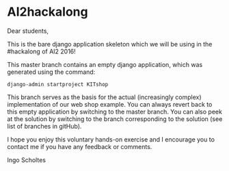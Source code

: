 # AI2hackalong

Dear students, 

This is the bare django application skeleton which we will be using in the #hackalong of AI2 2016!

This master branch contains an empty django application, which was generated using the command: 

`django-admin startproject KITshop`

This branch serves as the basis for the actual (increasingly complex) 
implementation of our web shop example. You can always revert back to this 
empty application by switching to the master branch. You can also peek at the 
solution by switching to the branch corresponding to the solution (see list 
of branches in gitHub). 

I hope you enjoy this voluntary hands-on exercise and I encourage you to 
contact me if you have any feedback or comments. 

Ingo Scholtes 


